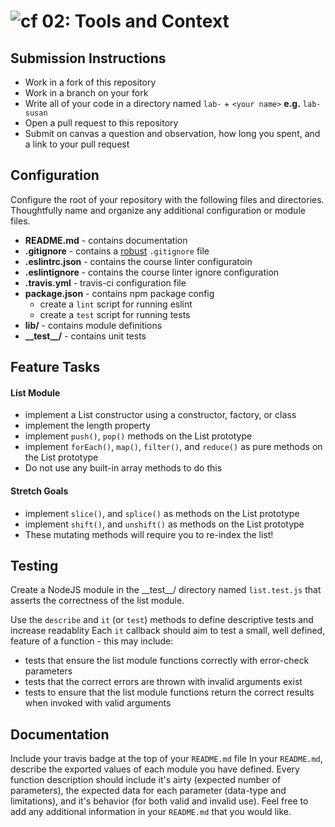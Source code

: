 ![cf](https://i.imgur.com/7v5ASc8.png) 02: Tools and Context
======


## Submission Instructions
* Work in a fork of this repository
* Work in a branch on your fork
* Write all of your code in a directory named `lab-` + `<your name>` **e.g.** `lab-susan`
* Open a pull request to this repository
* Submit on canvas a question and observation, how long you spent, and a link to your pull request

## Configuration
Configure the root of your repository with the following files and directories. Thoughtfully name and organize any additional configuration or module files.
* **README.md** - contains documentation
* **.gitignore** - contains a [robust](http://gitignore.io) `.gitignore` file
* **.eslintrc.json** - contains the course linter configuratoin
* **.eslintignore** - contains the course linter ignore configuration
* **.travis.yml** - travis-ci configuration file
* **package.json** - contains npm package config
  * create a `lint` script for running eslint
  * create a `test` script for running tests
* **lib/** - contains module definitions
* **\_\_test\_\_/** - contains unit tests

## Feature Tasks

#### List Module
  * implement a List constructor using a constructor, factory, or class
  * implement the length property
  * implement `push()`, `pop()` methods on the List prototype
  * implement `forEach()`, `map()`, `filter()`, and `reduce()` as pure methods on the List prototype
  * Do not use any built-in array methods to do this
  
#### Stretch Goals
  * implement `slice()`, and `splice()` as methods on the List prototype
  * implement `shift()`, and `unshift()` as methods on the List prototype
  * These mutating methods will require you to re-index the list!

## Testing
Create a NodeJS module in the \_\_test\_\_/ directory named `list.test.js` that asserts the correctness of the list module.

Use the `describe` and `it` (or `test`) methods to define descriptive tests and increase readablity
Each `it` callback should aim to test a small, well defined, feature of a function - this may include:
  * tests that ensure the list module functions correctly with error-check parameters
  * tests that the correct errors are thrown with invalid arguments exist
  * tests to ensure that the list module functions return the correct results when invoked with valid arguments

##  Documentation
Include your travis badge at the top of your `README.md` file
In your `README.md`, describe the exported values of each module you have defined. Every function description should include it's airty (expected number of parameters), the expected data for each parameter (data-type and limitations), and it's behavior (for both valid and invalid use). Feel free to add any additional information in your `README.md` that you would like.
